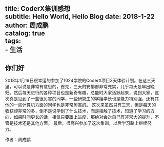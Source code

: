                    
title:      CoderX集训感想               
subtitle:   Hello World, Hello Blog 
date:       2018-1-22            
author:     周成鹏                        
catalog: true                      
tags:                              
    - 生活
---

## 你们好
  2018年1月19日很幸运的参加了1024学院的CoderX项目3天体验计划。在这三天里，可以说是非常有意思的，首先，三天的安排都非常充实，几乎每天是早出晚归。然后每天进行的各种项目也是新奇有趣，总能时大家活跃起来，说到大家，这次真是见到了一些很厉害的同学，一些研究生的学姐学长也是能力特别强，还有其他的一些计算机方面的同学也是非常厉害的。
  这次来虽然只有三天，但是每天的收获却非常的多，倒不是说学到了什么技术，而是接触了技术，知道了学习的方向，如果时间更长的话，相信只要跟上进度，那绝对会对自己有非常大的提升，不管是技术还是其他方面。
  最后，很高兴参加了这次集训，以后学习路上继续努力。

作者：周成鹏
